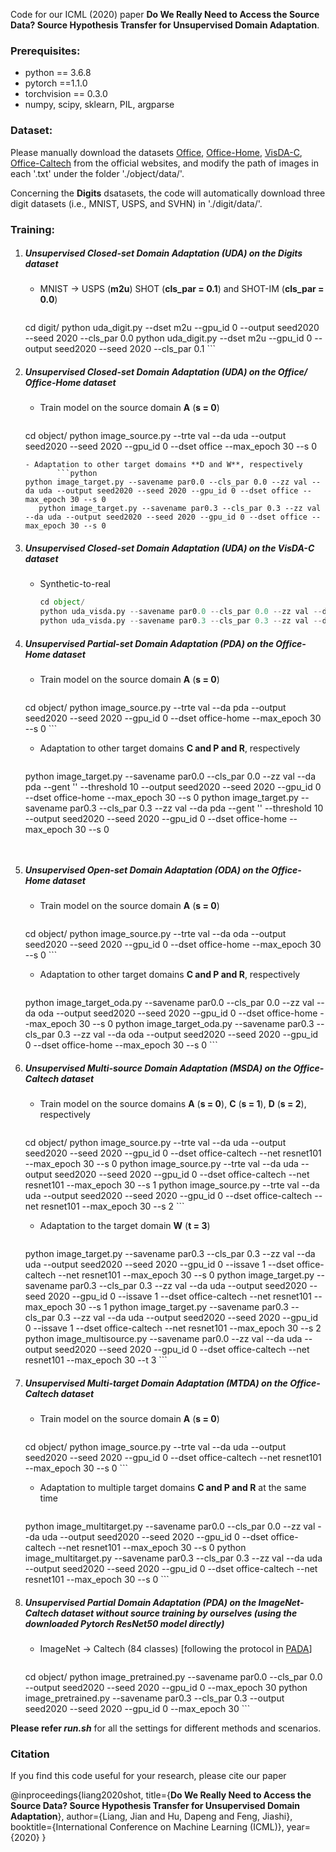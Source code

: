 Code for our ICML (2020) paper **Do We Really Need to Access the Source Data? Source Hypothesis Transfer for Unsupervised Domain Adaptation**. 

### Prerequisites:
- python == 3.6.8
- pytorch ==1.1.0
- torchvision == 0.3.0
- numpy, scipy, sklearn, PIL, argparse

### Dataset:

Please manually download the datasets [Office](https://drive.google.com/file/d/0B4IapRTv9pJ1WGZVd1VDMmhwdlE/view), [Office-Home](https://drive.google.com/file/d/0B81rNlvomiwed0V1YUxQdC1uOTg/view), [VisDA-C](https://github.com/VisionLearningGroup/taskcv-2017-public/tree/master/classification), [Office-Caltech](http://www.vision.caltech.edu/Image_Datasets/Caltech101/101_ObjectCategories.tar.gz) from the official websites, and modify the path of images in each '.txt' under the folder './object/data/'.

Concerning the **Digits** dsatasets, the code will automatically download three digit datasets (i.e., MNIST, USPS, and SVHN) in './digit/data/'.

### Training:
1. ##### Unsupervised Closed-set Domain Adaptation (UDA) on the Digits dataset
	- MNIST -> USPS (**m2u**)   SHOT (**cls_par = 0.1**) and SHOT-IM (**cls_par = 0.0**)
		```python
	cd digit/
		python uda_digit.py --dset m2u --gpu_id 0 --output seed2020 --seed 2020 --cls_par 0.0
	python uda_digit.py --dset m2u --gpu_id 0 --output seed2020 --seed 2020 --cls_par 0.1
		```
	
2. ##### Unsupervised Closed-set Domain Adaptation (UDA) on the Office/ Office-Home dataset
	- Train model on the source domain **A** (**s = 0**)
     	```python
     cd object/
     	python image_source.py --trte val --da uda --output seed2020 --seed 2020 --gpu_id 0 --dset office --max_epoch 30 --s 0
     ```
	- Adaptation to other target domains **D and W**, respectively
     		```python
     python image_target.py --savename par0.0 --cls_par 0.0 --zz val --da uda --output seed2020 --seed 2020 --gpu_id 0 --dset office --max_epoch 30 --s 0
     	python image_target.py --savename par0.3 --cls_par 0.3 --zz val --da uda --output seed2020 --seed 2020 --gpu_id 0 --dset office --max_epoch 30 --s 0  
     ```
3. ##### Unsupervised Closed-set Domain Adaptation (UDA) on the VisDA-C dataset

	- Synthetic-to-real 
      	```python
      cd object/
      	python uda_visda.py --savename par0.0 --cls_par 0.0 --zz val --da uda --output seed2020 --seed 2020 --gpu_id 0 --max_epoch 3
      	python uda_visda.py --savename par0.3 --cls_par 0.3 --zz val --da uda --output seed2020 --seed 2020 --gpu_id 0 --max_epoch 3
      ```


4. ##### Unsupervised Partial-set Domain Adaptation (PDA) on the Office-Home dataset
	- Train model on the source domain **A** (**s = 0**)
		```python
	cd object/
		python image_source.py --trte val --da pda --output seed2020 --seed 2020 --gpu_id 0 --dset office-home --max_epoch 30 --s 0
		```

	- Adaptation to other target domains **C and P and R**, respectively
		```python
	python image_target.py --savename par0.0 --cls_par 0.0 --zz val --da pda --gent '' --threshold 10 --output seed2020 --seed 2020 --gpu_id 0 --dset office-home --max_epoch 30 --s 0
		python image_target.py --savename par0.3 --cls_par 0.3 --zz val --da pda --gent '' --threshold 10 --output seed2020 --seed 2020 --gpu_id 0 --dset office-home --max_epoch 30 --s 0
   	```


5. ##### Unsupervised Open-set Domain Adaptation (ODA) on the Office-Home dataset
	- Train model on the source domain **A** (**s = 0**)
		```python
	cd object/
		python image_source.py --trte val --da oda --output seed2020 --seed 2020 --gpu_id 0 --dset office-home --max_epoch 30 --s 0
		```
		
	- Adaptation to other target domains **C and P and R**, respectively
		```python
	python image_target_oda.py --savename par0.0 --cls_par 0.0 --zz val --da oda --output seed2020 --seed 2020 --gpu_id 0 --dset office-home --max_epoch 30 --s 0
		python image_target_oda.py --savename par0.3 --cls_par 0.3 --zz val --da oda --output seed2020 --seed 2020 --gpu_id 0 --dset office-home --max_epoch 30 --s 0
		```

6. ##### Unsupervised Multi-source Domain Adaptation (MSDA) on the Office-Caltech dataset
	- Train model on the source domains **A** (**s = 0**), **C** (**s = 1**), **D** (**s = 2**), respectively
		```python
	cd object/
		python image_source.py --trte val --da uda --output seed2020 --seed 2020 --gpu_id 0 --dset office-caltech --net resnet101 --max_epoch 30 --s 0
		python image_source.py --trte val --da uda --output seed2020 --seed 2020 --gpu_id 0 --dset office-caltech --net resnet101 --max_epoch 30 --s 1
		python image_source.py --trte val --da uda --output seed2020 --seed 2020 --gpu_id 0 --dset office-caltech --net resnet101 --max_epoch 30 --s 2
		```
		
	- Adaptation to the target domain **W** (**t = 3**)
		```python
	python image_target.py --savename par0.3 --cls_par 0.3 --zz val --da uda --output seed2020 --seed 2020 --gpu_id 0 --issave 1 --dset office-caltech --net resnet101 --max_epoch 30 --s 0
	python image_target.py --savename par0.3 --cls_par 0.3 --zz val --da uda --output seed2020 --seed 2020 --gpu_id 0 --issave 1 --dset office-caltech --net resnet101 --max_epoch 30 --s 1
		python image_target.py --savename par0.3 --cls_par 0.3 --zz val --da uda --output seed2020 --seed 2020 --gpu_id 0 --issave 1 --dset office-caltech --net resnet101 --max_epoch 30 --s 2
		python image_multisource.py --savename par0.0 --zz val --da uda --output seed2020 --seed 2020 --gpu_id 0 --dset office-caltech --net resnet101 --max_epoch 30 --t 3
		```
	
7. ##### Unsupervised Multi-target Domain Adaptation (MTDA) on the Office-Caltech dataset
	- Train model on the source domain **A** (**s = 0**)
		```python
	cd object/
		python image_source.py --trte val --da uda --output seed2020 --seed 2020 --gpu_id 0 --dset office-caltech --net resnet101 --max_epoch 30 --s 0
		```
		
	- Adaptation to multiple target domains **C and P and R** at the same time
		```python
	python image_multitarget.py --savename par0.0 --cls_par 0.0 --zz val --da uda --output seed2020 --seed 2020 --gpu_id 0 --dset office-caltech --net resnet101 --max_epoch 30 --s 0
		python image_multitarget.py --savename par0.3 --cls_par 0.3 --zz val --da uda --output seed2020 --seed 2020 --gpu_id 0 --dset office-caltech --net resnet101 --max_epoch 30 --s 0
		```
8. ##### Unsupervised Partial Domain Adaptation (PDA) on the ImageNet-Caltech dataset without source training by ourselves (using the downloaded Pytorch ResNet50 model directly)
	- ImageNet -> Caltech (84 classes) [following the protocol in [PADA](https://github.com/thuml/PADA/tree/master/pytorch/data/imagenet-caltech)]
		```python
	cd object/
		python image_pretrained.py --savename par0.0 --cls_par 0.0 --output seed2020 --seed 2020 --gpu_id 0 --max_epoch 30
		python image_pretrained.py --savename par0.3 --cls_par 0.3 --output seed2020 --seed 2020 --gpu_id 0 --max_epoch 30
		```
		

**Please refer *run.sh*** for all the settings for different methods and scenarios.

### Citation

If you find this code useful for your research, please cite our paper

@inproceedings{liang2020shot,
      title={**Do We Really Need to Access the Source Data? Source Hypothesis Transfer for Unsupervised Domain Adaptation**},
      author={Liang, Jian and Hu, Dapeng and Feng, Jiashi},
      booktitle={International Conference on Machine Learning (ICML)},
      year={2020}
}